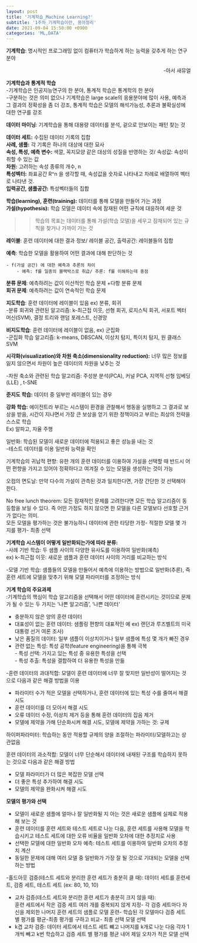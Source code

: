 ```yaml
---
layout: post
title: '기계학습_Machine Learning?'
subtitle: '1주차_기계학습이란, 용어정리'
date: 2021-09-04 15:50:00 +0900
categories: 'ML,DATA'
---
```


**기계학습**: 명시적인 프로그래밍 없이 컴퓨터가 학습하게 하는 능력을 갖추게 하는 연구분야  
<div style="text-align: right"> -아서 새뮤얼  </div>

**기계학습과 통계적 학습**  
 -기계학습은 인공지능연구의 한 분야, 통계적 학습은 통계학의 한 분야  
 -구분하는 것은 의미 없으나 기계학습은 large scale의 응용분야에 많이 사용, 예측과 그 결과의 정확성을 좀 더 강조, 통계적 학습은 모델의 해석가능성, 추론과 불확실성에 대한 연구를 강조  

**데이터 마이닝**: 기계학습을 통해 대용량 데이터를 분석, 겉으로 안보이는 패턴 찾는 것  

**데이터 세트:** 수집된 데이터 기록의 집합  
**사례, 샘플:** 각 기록은 하나의 대상에 대한 묘사  
**속성, 특성, 예측 변수:** 색깔, 꼭지모양 같은 대상의 성질을 반영하는 것/ 속성값: 속성이 취할 수 있는 값  
**차원:** 고려하는 속성 종류의 개수, n  
**특성벡터:** 좌표공간 R^n 을 생각할 때, 속성값을 숫자로 나타내고 차례로 배열하여 벡터로 나타낸 것.  
**입력공간, 샘플공간:** 특성벡터들의 집합  

**학습(learning), 훈련(training):** 데이터를 통해 모델을 만들어 가는 과정  
**가설(hypothesis):** 학습 모델은 데이터 속에 잠재된 어떤 규칙에 대응하여 세운 것  

>>학습의 목표는 데이터를 통해 가설(학습 모델)을 세우고 잠재되어 있는 규칙을 찾거나 가까이 가는 것  

**레이블**: 훈련 데이터에 대한 결과 정보/   레이블 공간, 출력공간: 레이블들의 집합  

**예측**: 학습한 모델을 활용하여 어떤 결과에 대해 판단하는 것   

    - f(가설 공간) 에 대한 예측과 추론의 차이  
        - 예측: f를 일종의 블랙박스로 취급/ 추론: f를 이해하는데 중점  

**분류 문제**: 예측하려는 값이 이산적인 학습 문제 +다항 분류 문제  
**회귀 문제**: 예측하려는 값이 연속적인 학습 문제  

**지도학습**: 훈련 데이터에 레이블이 있음 ex) 분류, 회귀  
-분류 회귀와 관련된 알고리즘: k-최근접 이웃, 선형 회귀, 로지스틱 회귀, 서포트 벡터 머신(SVM), 결정 트리와 랜덤 포레스트, 신경망  

**비지도학습**: 훈련 데이터에 레이블이 없음, ex) 군집화  
-군집화 학습 알고리즘: k-means, DBSCAN, 이상치 탐지, 특이치 탐지, 원 클래스 SVM   

**시각화(visualization)와 차원 축소(dimensionality reduction):** 너무 많은 정보를 잃지 않으면서 차원이 높은 데이터의 차원을 낮추는 것  

-차원 축소와 관련된 학습 알고리즘: 주성분 분석(PCA), 커널 PCA, 지역적 선형 임베딩(LLE) , t-SNE   

**준지도 학습:** 데이터 중 일부만 레이블이 있는 경우  

**강화 학습:** 에이전트라 부르는 시스템이 환경을 관찰해서 행동을 실행하고 그 결과로 보상을 받음, 시간이 지나면서 가장 큰 보상을 얻기 위한 정책이라고 부르는 최상의 전략을 스스로 학습  
Ex) 알파고, 자율 주행  
	
일반화: 학습된 모델이 새로운 데이터에 적용되고 좋은 성능을 내는 것  
 -테스트 데이터를 이용 일반화 능력을 확인  

기계학습의 귀납적 편향: 유한 개의 훈련 데이터를 이용하여 가설을 선택할 때 반드시 어떤 편향을 가지고 있어야 정확하다고 여겨질 수 있는 모델을 생성하는 것이 가능  

오컴의 면도날: 만약 다수의 가설이 관측된 것과 일치한다면, 가장 간단한 것 선택해야 한다.  

No free lunch theorem: 모든 잠재적인 문제를 고려한다면 모든 학습 알고리즘이 동등함을 보일 수 있다. 즉 어떤 가정도 하지 않으면 한 모델을 다른 모델보다 선호할 근거가 없다는 의미.  
모든 모델을 평가하는 것은 불가능하니 데이터에 관한 타당한 가정- 적절한 모델 몇 가지를 평가- 최종 선택  

**기계학습 시스템이 어떻게 일반화되는가에 따라 분류:**  
-사례 기반 학습: 두 샘플 사이의 다양한 유사도를 이용하여 일반화(예측)  
 ex) k-최근접 이웃: 새로운 샘플과 훈련 데이터 사이의 거리를 비교하는 방식  

-모델 기반 학습: 샘플들의 모델을 만들어서 예측에 이용하는 방법으로 일반화(추론), 즉 훈련 세트에 모델을 맞추기 위해 모델 파라미터를 조정하는 방식  

**기계 학습의 주요과제**  
:기계학습의 핵심이 학습 알고리즘을 선택해서 어떤 데이터에 훈련시키는 것이므로 문제가 될 수 있는 두 가지는 ‘나쁜 알고리즘’, ‘나쁜 데이터’  
- 충분하지 않은 양의 훈련 데이터  
- 대표성이 없는 훈련 데이터: 샘플링 편향의 대표적인 예 ex) 랜던과 루즈벨트의 미국 대통령 선거 여론 조사)  
- 낮은 품질의 데이터: 일부 샘플이 이상치이거나 일부 샘플에 특성 몇 개가 빠진 경우  
- 관련 없는 특성: 특성 공학(feature engineering)을 통해 극복  
	    - 특성 선택: 가지고 있는 특성 중 유용한 특성을 선택  
	    - 특성 추출: 특성을 결합하여 더 유용한 특성을 만듦  

-훈련 데이터의 과대적합: 모델이 훈련 데이터에 너무 잘 맞지만 일반성이 떨어지는 것으로 다음과 같은 해결 방법을 이용  
- 파라미터 수가 적은 모델을 선택하거나, 훈련 데이터에 있는 특성 수를 줄여서 해결 시도  
- 훈련 데이터를 더 모아서 해결 시도  
- 오류 데이터 수정, 이상치 제거 등을 통해 훈련 데이터의 잡음 제거  
- 모델에 제약을 가해 단순화시켜 해결 시도, 모델에 제약을 가하는 것: 규제  

하이퍼파라미터: 학습하는 동안 적용할 규제의 양을 조절하는 파라미터/모델하고는 상관없음  

훈련 데이터의 과소적합: 모델이 너무 단순해서 데이터에 내재된 구조를 학습하지 못하는 것으로 다음과 같은 해결 방법  
- 모델 파라미터가 더 많은 복잡한 모델 선택  
- 더 좋은 특성 추가하여 해결 시도  
- 모델의 제약을 완화시켜 해결 시도  

**모델의 평가와 선택**  
- 모델이 새로운 샘플에 얼마나 잘 일반화될 지 아는 것은 새로운 샘플에 실제로 적용해 보는 것  
- 훈련 데이터를 훈련 세트와 테스트 세트로 나눈 다음, 훈련 세트를 사용해 모델을 학습시키고 테스트 세트에 대한 오류 비율을 일반화 오차에 대한 추정치로 사용  
- 선택한 모델에 대한 일반화 오차 예측: 테스트 세트를 이용하여 일반화 오차의 추정치 계산  
- 동일한 문제에 대해 여러 모델 중 일반화가 가장 잘 될 것으로 기대되는 모델을 선택하는 방법  

-홀드아웃 검증(테스트 세트와 분리한 훈련 세트가 충분히 클 때): 데이터 세트를 훈련세트, 검증 세트, 테스트 세트 (ex: 80, 10, 10)   
- 교차 검증(테스트 세트와 분리한 훈련 세트가 충분히 크지 않을 때):   
훈련 세트에서 작은 검증 세트 여러 개를 중복되지 않게 지정- 각 검증 세트마다 자신을 제외한 나머지 훈련 세트의 샘플로 모델 훈련- 학습된 각 모델마다 검증 세트 별 평가를 평균-최종 평가를 구하고 비교- 최종 선택 모델 선택  
- k겹 교차 검증: 데이터 세트에서 테스트 세트 뺴고 나머지를 k개로 나눈 다음 각자 1개씩 빼고 k번 학습하고 검증 세트 별 평가를 평균 내어 제일 오차가 적은 모델 선택    
